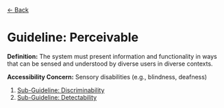 [← Back](guidelines.md)

# Guideline: Perceivable

**Definition:** The system must present information and functionality in ways that can be sensed and understood by diverse users in diverse contexts.

**Accessibility Concern:** Sensory disabilities (e.g., blindness, deafness)


1. [Sub-Guideline: Discriminability](<Perceivable/discriminability.md>)
2. [Sub-Guideline: Detectability](<Perceivable/detectability.md>)
